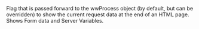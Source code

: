 ﻿Flag that is passed forward to the wwProcess object (by default, but can be overridden) to show the current request data at the end of an HTML page. Shows Form data and Server Variables.